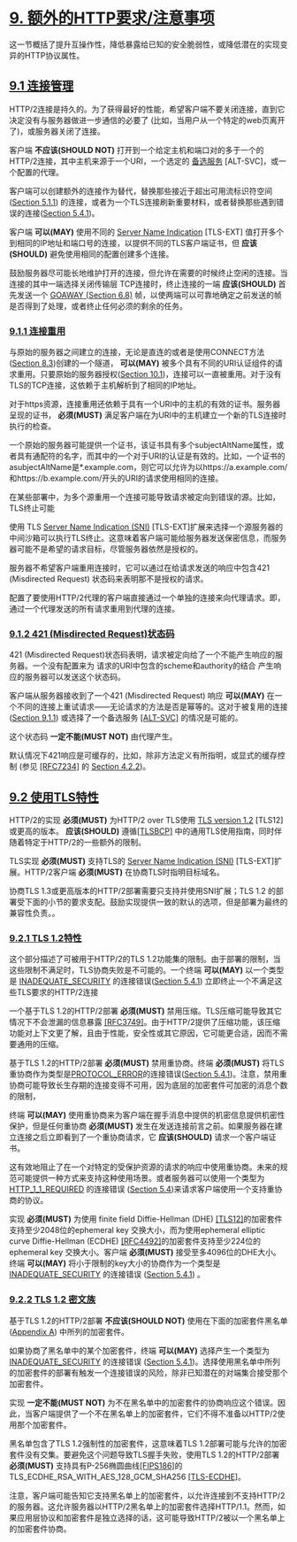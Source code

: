 
# [9. 额外的HTTP要求/注意事项](https://http2.github.io/http2-spec/#HttpExtra)

这一节概括了提升互操作性，降低暴露给已知的安全脆弱性，或降低潜在的实现变异的HTTP协议属性。

## [9.1 连接管理](https://http2.github.io/http2-spec/#rfc.section.9.1)

HTTP/2连接是持久的。为了获得最好的性能，希望客户端不要关闭连接，直到它决定没有与服务器做进一步通信的必要了 (比如，当用户从一个特定的web页离开了)，或服务器关闭了连接。

客户端 **不应该(SHOULD NOT)** 打开到一个给定主机和端口对的多于一个的HTTP/2连接，其中主机来源于一个URI，一个选定的 [备选服务](https://http2.github.io/http2-spec/#ALT-SVC) [ALT-SVC]，或一个配置的代理。

客户端可以创建额外的连接作为替代，替换那些接近于超出可用流标识符空间 ([Section 5.1.1](https://http2.github.io/http2-spec/#StreamIdentifiers)) 的连接，或者为一个TLS连接刷新重要材料，或者替换那些遇到错误的连接([Section 5.4.1](https://http2.github.io/http2-spec/#ConnectionErrorHandler))。

客户端 **可以(MAY)** 使用不同的 [Server Name Indication](https://http2.github.io/http2-spec/#TLS-EXT) [TLS-EXT] 值打开多个到相同的IP地址和端口号的连接，以提供不同的TLS客户端证书，但 **应该(SHOULD)** 避免使用相同的配置创建多个连接。

鼓励服务器尽可能长地维护打开的连接，但允许在需要的时候终止空闲的连接。当连接的其中一端选择关闭传输层 TCP连接时，终止连接的一端 **应该(SHOULD)** 首先发送一个 [GOAWAY (Section 6.8)](https://http2.github.io/http2-spec/#GOAWAY) 帧，以使两端可以可靠地确定之前发送的帧是否得到了处理，或者终止任何必须的剩余的任务。

### [9.1.1 连接重用](https://http2.github.io/http2-spec/#reuse)

与原始的服务器之间建立的连接，无论是直连的或者是使用CONNECT方法([Section 8.3](https://http2.github.io/http2-spec/#CONNECT))创建的一个隧道， **可以(MAY)** 被多个具有不同的URI认证组件的请求重用。只要原始的服务器授权([Section 10.1](https://http2.github.io/http2-spec/#authority))，连接可以一直被重用。对于没有TLS的TCP连接，这依赖于主机解析到了相同的IP地址。

对于https资源，连接重用还依赖于具有一个URI中的主机的有效的证书。服务器呈现的证书， **必须(MUST)** 满足客户端在为URI中的主机建立一个新的TLS连接时执行的检查。

一个原始的服务器可能提供一个证书，该证书具有多个subjectAltName属性，或者具有通配符的名字，而其中的一个对于URI的认证是有效的。比如，一个证书的asubjectAltName是*.example.com，则它可以允许为以https://a.example.com/和https://b.example.com/开头的URI的请求使用相同的连接。


在某些部署中，为多个源重用一个连接可能导致请求被定向到错误的源。比如，TLS终止可能

使用 TLS [Server Name Indication (SNI)](https://http2.github.io/http2-spec/#TLS-EXT) [TLS-EXT]扩展来选择一个源服务器的中间沙箱可以执行TLS终止。这意味着客户端可能给服务器发送保密信息，而服务器可能不是希望的请求目标，尽管服务器依然是授权的。

服务器不希望客户端重用连接时，它可以通过在给请求发送的响应中包含421 (Misdirected Request) 状态码来表明那不是授权的请求。

配置了要使用HTTP/2代理的客户端直接通过一个单独的连接来向代理请求。即，通过一个代理发送的所有请求重用到代理的连接。

### [9.1.2 421 (Misdirected Request)状态码](https://http2.github.io/http2-spec/#MisdirectedRequest)

421 (Misdirected Request)状态码表明，请求被定向给了一个不能产生响应的服务器。一个没有配置来为 请求的URI中包含的scheme和authority的结合 产生响应的服务器可以发送这个状态码。

客户端从服务器接收到了一个421 (Misdirected Request) 响应 **可以(MAY)** 在一个不同的连接上重试请求——无论请求的方法是否是幂等的。这对于被复用的连接([Section 9.1.1](https://http2.github.io/http2-spec/#reuse)) 或选择了一个备选服务 [[ALT-SVC]](https://http2.github.io/http2-spec/#ALT-SVC) 的情况是可能的。

这个状态码 **一定不能(MUST NOT)** 由代理产生。

默认情况下421响应是可缓存的，比如，除非方法定义有所指明，或显式的缓存控制 (参见 [[RFC7234]](https://http2.github.io/http2-spec/#RFC7234) 的 [Section 4.2.2](https://svn.tools.ietf.org/svn/wg/httpbis/specs/rfc7234.html#heuristic.freshness))。

## [9.2 使用TLS特性](https://http2.github.io/http2-spec/#TLSUsage)

HTTP/2的实现 **必须(MUST)** 为HTTP/2 over TLS使用 [TLS version 1.2](https://http2.github.io/http2-spec/#TLS12) [TLS12]或更高的版本。 **应该(SHOULD)** 遵循[[TLSBCP]](https://http2.github.io/http2-spec/#TLSBCP) 中的通用TLS使用指南，同时伴随着特定于HTTP/2的一些额外的限制。

TLS实现  **必须(MUST)** 支持TLS的 [Server Name Indication (SNI)](https://http2.github.io/http2-spec/#TLS-EXT) [TLS-EXT]扩展。HTTP/2客户端 **必须(MUST)** 在协商TLS时指明目标域名。

协商TLS 1.3或更高版本的HTTP/2部署需要只支持并使用SNI扩展；TLS 1.2 的部署受下面的小节的要求支配。鼓励实现提供一致的默认的选项，但是部署为最终的兼容性负责。。

### [9.2.1 TLS 1.2特性](https://http2.github.io/http2-spec/#rfc.section.9.2.1)

这个部分描述了可被用于HTTP/2的TLS 1.2功能集的限制。由于部署的限制，当这些限制不满足时，TLS协商失败是不可能的。一个终端  **可以(MAY)** 以一个类型是 [INADEQUATE_SECURITY](https://http2.github.io/http2-spec/#INADEQUATE_SECURITY) 的连接错误([Section 5.4.1](https://http2.github.io/http2-spec/#ConnectionErrorHandler)) 立即终止一个不满足这些TLS要求的HTTP/2连接

一个基于TLS 1.2的HTTP/2部署 **必须(MUST)** 禁用压缩。TLS压缩可能导致其它情况下不会泄漏的信息暴露 [[RFC3749]](https://http2.github.io/http2-spec/#RFC3749)。由于HTTP/2提供了压缩功能，该压缩功能对上下文更了解，且由于性能，安全性或其它原因，它可能更合适，因而不需要通用的压缩。

基于TLS 1.2的HTTP/2部署 **必须(MUST)** 禁用重协商。终端 **必须(MUST)** 将TLS重协商作为类型是[PROTOCOL_ERROR](https://http2.github.io/http2-spec/#PROTOCOL_ERROR)的连接错误([Section 5.4.1](https://http2.github.io/http2-spec/#ConnectionErrorHandler))。注意，禁用重协商可能导致长生存期的连接变得不可用，因为底层的加密套件可加密的消息个数的限制，

终端 **可以(MAY)** 使用重协商来为客户端在握手消息中提供的机密信息提供机密性保护，但是任何重协商 **必须(MUST)** 发生在发送连接前言之前。如果服务器在建立连接之后立即看到了一个重协商请求，它 **应该(SHOULD)** 请求一个客户端证书。


这有效地阻止了在一个对特定的受保护资源的请求的响应中使用重协商。未来的规范可能提供一种方式来支持这种使用场景。或者服务器可以使用一个类型为 [HTTP_1_1_REQUIRED](https://http2.github.io/http2-spec/#HTTP_1_1_REQUIRED) 的连接错误 ([Section 5.4](https://http2.github.io/http2-spec/#ErrorHandler))来请求客户端使用一个支持重协商的协议。

实现 **必须(MUST)** 为使用 finite field Diffie-Hellman (DHE) [[TLS12]](https://http2.github.io/http2-spec/#TLS12)的加密套件支持至少2048位的ephemeral key 交换大小，而为使用ephemeral elliptic curve Diffie-Hellman (ECDHE) [[RFC4492]](https://http2.github.io/http2-spec/#RFC4492)的加密套件支持至少224位的ephemeral key 交换大小。客户端 **必须(MUST)** 接受至多4096位的DHE大小。终端 **可以(MAY)** 将小于限制的key大小的协商作为一个类型是 [INADEQUATE_SECURITY](https://http2.github.io/http2-spec/#INADEQUATE_SECURITY) 的连接错误 ([Section 5.4.1](https://http2.github.io/http2-spec/#ConnectionErrorHandler)) 。

### [9.2.2 TLS 1.2 密文族](https://http2.github.io/http2-spec/#rfc.section.9.2.2)

基于TLS 1.2的HTTP/2部署 **不应该(SHOULD NOT)** 使用在下面的加密套件黑名单 ([Appendix A](https://http2.github.io/http2-spec/#BadCipherSuites)) 中所列的加密套件。

如果协商了黑名单中的某个加密套件，终端 **可以(MAY)** 选择产生一个类型为 [INADEQUATE_SECURITY](https://http2.github.io/http2-spec/#INADEQUATE_SECURITY) 的连接错误 ([Section 5.4.1](https://http2.github.io/http2-spec/#ConnectionErrorHandler))。选择使用黑名单中所列的加密套件的部署有触发一个连接错误的风险，除非已知潜在的对端集合接受那个加密套件。

实现 **一定不能(MUST NOT)** 为不在黑名单中的加密套件的协商响应这个错误。因此，当客户端提供了一个不在黑名单上的加密套件，它们不得不准备以HTTP/2使用那个加密套件。

黑名单包含了TLS 1.2强制性的加密套件，这意味着TLS 1.2部署可能与允许的加密套件没有交集。要避免这个问题导致TLS握手失败，使用TLS 1.2的HTTP/2部署 **必须(MUST)** 支持具有P-256椭圆曲线[[FIPS186]](https://http2.github.io/http2-spec/#FIPS186)的TLS_ECDHE_RSA_WITH_AES_128_GCM_SHA256 [[TLS-ECDHE]](https://http2.github.io/http2-spec/#TLS-ECDHE)。

注意，客户端可能告知它支持黑名单上的加密套件，以允许连接到不支持HTTP/2的服务器。这允许服务器以HTTP/2黑名单上的加密套件选择HTTP/1.1。然而，如果应用层协议和加密套件是独立选择的话，这可能导致HTTP/2被以一个黑名单上的加密套件协商。
